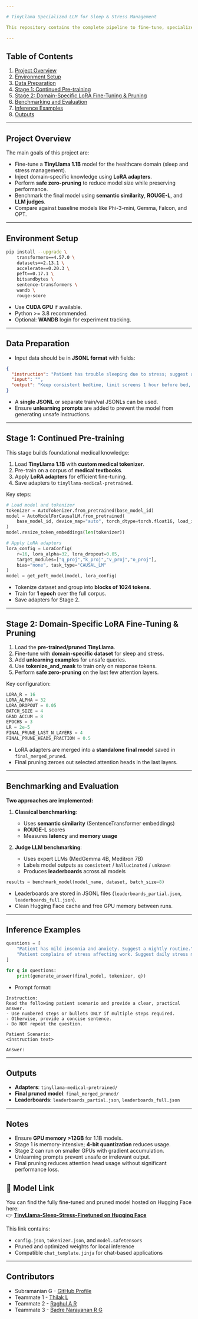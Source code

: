 ```yaml
---

# TinyLlama Specialized LLM for Sleep & Stress Management

This repository contains the complete pipeline to fine-tune, specialize, prune, and benchmark the **TinyLlama** model for healthcare advice in sleep and stress management. The workflow includes **two-stage training**, **LoRA adapters**, **final pruning**, and **model benchmarking** with both classical metrics and expert LLM judges.

---
```


## Table of Contents

1. [Project Overview](#project-overview)
2. [Environment Setup](#environment-setup)
3. [Data Preparation](#data-preparation)
4. [Stage 1: Continued Pre-training](#stage-1-continued-pre-training)
5. [Stage 2: Domain-Specific LoRA Fine-Tuning & Pruning](#stage-2-domain-specific-lora-fine-tuning--pruning)
6. [Benchmarking and Evaluation](#benchmarking-and-evaluation)
7. [Inference Examples](#inference-examples)
8. [Outputs](#outputs)

---

## Project Overview

The main goals of this project are:

* Fine-tune a **TinyLlama 1.1B** model for the healthcare domain (sleep and stress management).
* Inject domain-specific knowledge using **LoRA adapters**.
* Perform **safe zero-pruning** to reduce model size while preserving performance.
* Benchmark the final model using **semantic similarity**, **ROUGE-L**, and **LLM judges**.
* Compare against baseline models like Phi-3-mini, Gemma, Falcon, and OPT.

---

## Environment Setup

```bash
pip install --upgrade \
    transformers==4.57.0 \
    datasets==2.13.1 \
    accelerate==0.20.3 \
    peft==0.17.1 \
    bitsandbytes \
    sentence-transformers \
    wandb \
    rouge-score
```

* Use **CUDA GPU** if available.
* Python >= 3.8 recommended.
* Optional: **WANDB** login for experiment tracking.

---

## Data Preparation

* Input data should be in **JSONL format** with fields:

```json
{
  "instruction": "Patient has trouble sleeping due to stress; suggest a nightly routine.",
  "input": "",
  "output": "Keep consistent bedtime, limit screens 1 hour before bed, do 10 minutes of breathing exercises."
}
```

* A **single JSONL** or separate train/val JSONLs can be used.
* Ensure **unlearning prompts** are added to prevent the model from generating unsafe instructions.

---

## Stage 1: Continued Pre-training

This stage builds foundational medical knowledge:

1. Load **TinyLlama 1.1B** with **custom medical tokenizer**.
2. Pre-train on a corpus of **medical textbooks**.
3. Apply **LoRA adapters** for efficient fine-tuning.
4. Save adapters to `tinyllama-medical-pretrained`.

Key steps:

```python
# Load model and tokenizer
tokenizer = AutoTokenizer.from_pretrained(base_model_id)
model = AutoModelForCausalLM.from_pretrained(
    base_model_id, device_map="auto", torch_dtype=torch.float16, load_in_4bit=True
)
model.resize_token_embeddings(len(tokenizer))

# Apply LoRA adapters
lora_config = LoraConfig(
    r=16, lora_alpha=32, lora_dropout=0.05,
    target_modules=["q_proj","k_proj","v_proj","o_proj"],
    bias="none", task_type="CAUSAL_LM"
)
model = get_peft_model(model, lora_config)
```

* Tokenize dataset and group into **blocks of 1024 tokens**.
* Train for **1 epoch** over the full corpus.
* Save adapters for Stage 2.

---

## Stage 2: Domain-Specific LoRA Fine-Tuning & Pruning

1. Load the **pre-trained/pruned TinyLlama**.
2. Fine-tune with **domain-specific dataset** for sleep and stress.
3. Add **unlearning examples** for unsafe queries.
4. Use **tokenize_and_mask** to train only on response tokens.
5. Perform **safe zero-pruning** on the last few attention layers.

Key configuration:

```python
LORA_R = 16
LORA_ALPHA = 32
LORA_DROPOUT = 0.05
BATCH_SIZE = 4
GRAD_ACCUM = 8
EPOCHS = 3
LR = 2e-5
FINAL_PRUNE_LAST_N_LAYERS = 4
FINAL_PRUNE_HEADS_FRACTION = 0.5
```

* LoRA adapters are merged into a **standalone final model** saved in `final_merged_pruned`.
* Final pruning zeroes out selected attention heads in the last layers.

---

## Benchmarking and Evaluation

**Two approaches are implemented:**

1. **Classical benchmarking**:

   * Uses **semantic similarity** (SentenceTransformer embeddings)
   * **ROUGE-L** scores
   * Measures **latency** and **memory usage**

2. **Judge LLM benchmarking**:

   * Uses expert LLMs (MedGemma 4B, Meditron 7B)
   * Labels model outputs as `consistent` / `hallucinated` / `unknown`
   * Produces **leaderboards** across all models

```python
results = benchmark_model(model_name, dataset, batch_size=8)
```

* Leaderboards are stored in JSONL files (`leaderboards_partial.json`, `leaderboards_full.json`).
* Clean Hugging Face cache and free GPU memory between runs.

---

## Inference Examples

```python
questions = [
    "Patient has mild insomnia and anxiety. Suggest a nightly routine.",
    "Patient complains of stress affecting work. Suggest daily stress management steps."
]

for q in questions:
    print(generate_answer(final_model, tokenizer, q))
```

* Prompt format:

```
Instruction:
Read the following patient scenario and provide a clear, practical answer.
- Use numbered steps or bullets ONLY if multiple steps required.
- Otherwise, provide a concise sentence.
- Do NOT repeat the question.

Patient Scenario:
<instruction text>

Answer:
```

---

## Outputs

* **Adapters**: `tinyllama-medical-pretrained/`
* **Final pruned model**: `final_merged_pruned/`
* **Leaderboards**: `leaderboards_partial.json`, `leaderboards_full.json`

---

## Notes

* Ensure **GPU memory >12GB** for 1.1B models.
* Stage 1 is memory-intensive; **4-bit quantization** reduces usage.
* Stage 2 can run on smaller GPUs with gradient accumulation.
* Unlearning prompts prevent unsafe or irrelevant output.
* Final pruning reduces attention head usage without significant performance loss.

## 🔗 Model Link

You can find the fully fine-tuned and pruned model hosted on Hugging Face here:  
👉 **[TinyLlama-Sleep-Stress-Finetuned on Hugging Face](https://huggingface.co/DemonC/ZenBot)**

This link contains:
- `config.json`, `tokenizer.json`, and `model.safetensors`
- Pruned and optimized weights for local inference
- Compatible `chat_template.jinja` for chat-based applications

---


## Contributors
- Subramanian G - [GitHub Profile](https://github.com/Demoncyborg07)
- Teammate 1 - [Thilak L](https://github.com/thilak0105)
- Teammate 2 - [Raghul A R](https://github.com/a-steel-heart)
- Teammate 3 - [Badre Narayanan R G]()

